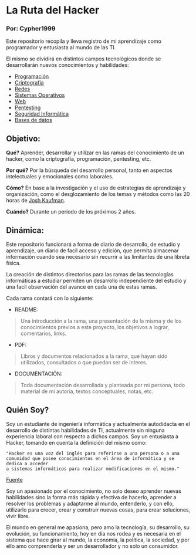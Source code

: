 # La Ruta del Hacker
### Por: Cypher1999

Este repositorio recopila y lleva registro de mi aprendizaje como programador y entusiasta al mundo de las TI.

El mismo se dividirá en distintos campos tecnológicos donde se desarrollarán nuevos conocimientos y habilidades:<br>

* [Programación](Programacion/)
* [Criptografía](Criptografia/) 
* [Redes](Redes/)
* [Sistemas Operativos](Sistemas_Operativos/) 
* [Web](Web/) 
* [Pentesting](Pentesting/) 
* [Seguridad Informática](Seguridad_Informatica/)
* [Bases de datos](DB/)
## Objetivo:

**Qué?**
Aprender, desarrollar y utilizar en las ramas del conocimiento de un hacker, como la criptografía, programación, pentesting, etc.

**Por qué?**
Por la búsqueda del desarrollo personal, tanto en aspectos intelectuales y emocionales como laborales.

**Cómo?**
En base a la investigación y el uso de estrategias de aprendizaje y organización, como el desglozamiento de los temas
y métodos como las 20 horas de [Josh Kaufman](https://youtu.be/5MgBikgcWnY).

**Cuándo?**
Durante un período de los próximos 2 años.


## Dinámica: 

Este repositorio funcionará a forma de diario de desarrollo, de estudio y aprendizaje, un diario de facil acceso y edición,
que permita almacenar información cuando sea necesario sin recurrir a las limitantes de una libreta física.

La creación de distintos directorios para las ramas de las tecnologías informáticas a estudiar permiten un desarrollo independiente
del estudio y una facil observación del avance en cada una de estas ramas.

Cada rama contará con lo siguiente:

* README: 
> Una introducción a la rama, una presentación de la misma y de los conocimientos previos a este proyecto, los objetivos a lograr, comentarios, links.

* PDF: 
> Libros y documentos relacionados a la rama, que hayan sido utilizados, consultados o que puedan ser de interes. 

* DOCUMENTACIÓN:
> Toda documentación desarrollada y planteada por mi persona, todo material de mi autoría, textos conceptuales, notas, etc.

## Quién Soy?

Soy un estudiante de ingeniería informática y actualmente autodidacta en el desarrollo de distintas habilidades de TI, actualmente
sin ninguna experiencia laboral con respecto a dichos campos. Soy un entusiasta a Hacker, tomando en cuenta la definición del mismo como: 

	"Hacker es una voz del inglés para referirse a una persona o a una comunidad que posee conocimientos en el área de informática y se dedica a acceder 
	a sistemas informáticos para realizar modificaciones en el mismo." 
	
[Fuente](https://www.significados.com/hacker/)

Soy un apasionado por el conocimiento, no solo deseo aprender nuevas habilidades sino la forma más rápida y efectiva de hacerlo, aprender 
a resolver los problemas y adaptarme al mundo, entenderlo, y con ello, utilizarlo para crecer, crear y construir nuevas cosas, para
crear soluciones, vivir libre.

El mundo en general me apasiona, pero amo la tecnología, su desarrollo, su evolución, su funcionamiento, hoy en día nos rodea y es necesaria
en el sistema que hace girar al mundo, la economía, la política, la sociedad, y por ello amo comprenderla y ser un desarrollador y no solo 
un consumidor.

